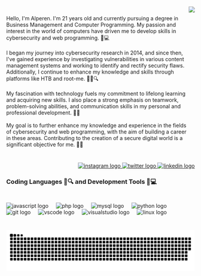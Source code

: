 <br clear="both">

<img align="right" height="370" src="https://media4.giphy.com/media/iti2TdRUORN3VcNppv/giphy.gif?cid=ecf05e47xf75ekmnaas5fxca8s087xjh9jcs8lave8ux4cdf&ep=v1_gifs_related&rid=giphy.gif&ct=g"  />

###

<p align="left">Hello, I'm Alperen. I'm 21 years old and currently pursuing a degree in Business Management and Computer Programming. My passion and interest in the world of computers have driven me to develop skills in cybersecurity and web programming. 💼💻<br><br>I began my journey into cybersecurity research in 2014, and since then, I've gained experience by investigating vulnerabilities in various content management systems and working to identify and rectify security flaws. Additionally, I continue to enhance my knowledge and skills through platforms like HTB and root-me. 🕵️‍♂️🔍<br><br>My fascination with technology fuels my commitment to lifelong learning and acquiring new skills. I also place a strong emphasis on teamwork, problem-solving abilities, and communication skills in my personal and professional development. 🚀🧠<br><br>My goal is to further enhance my knowledge and experience in the fields of cybersecurity and web programming, with the aim of building a career in these areas. Contributing to the creation of a secure digital world is a significant objective for me. 🔐🌐</p>

###

<br clear="both">

<div align="right">
  <a href="https://instagram.com/alpernae" target="_blank">
    <img src="https://img.shields.io/static/v1?message=Instagram&logo=instagram&label=&color=E4405F&logoColor=white&labelColor=&style=for-the-badge" height="30" alt="instagram logo"  />
  </a>
  <a href="https://twitter.com/alpernae" target="_blank">
    <img src="https://img.shields.io/static/v1?message=Twitter&logo=twitter&label=&color=1DA1F2&logoColor=white&labelColor=&style=for-the-badge" height="30" alt="twitter logo"  />
  </a>
  <a href="https://www.linkedin.com/in/alperenae/" target="_blank">
    <img src="https://img.shields.io/static/v1?message=LinkedIn&logo=linkedin&label=&color=0077B5&logoColor=white&labelColor=&style=for-the-badge" height="30" alt="linkedin logo"  />
  </a>
</div>

###

<h3 align="left">Coding Languages 📝🔍 and Development Tools 🧰💻</h3>

###

<br clear="both">

<div align="left">
  <img src="https://skillicons.dev/icons?i=js" height="30" alt="javascript logo"  />
  <img width="12" />
  <img src="https://skillicons.dev/icons?i=php" height="30" alt="php logo"  />
  <img width="12" />
  <img src="https://skillicons.dev/icons?i=mysql" height="30" alt="mysql logo"  />
  <img width="12" />
  <img src="https://skillicons.dev/icons?i=py" height="30" alt="python logo"  />
  <img width="12" />
  <img src="https://skillicons.dev/icons?i=git" height="30" alt="git logo"  />
  <img width="12" />
  <img src="https://skillicons.dev/icons?i=vscode" height="30" alt="vscode logo"  />
  <img width="12" />
  <img src="https://skillicons.dev/icons?i=visualstudio" height="30" alt="visualstudio logo"  />
  <img width="12" />
  <img src="https://skillicons.dev/icons?i=linux" height="30" alt="linux logo"  />
</div>

###

<br clear="both">

<img src="https://raw.githubusercontent.com/alpernae/alpernae/output/snake.svg" alt="Snake animation" />

###
